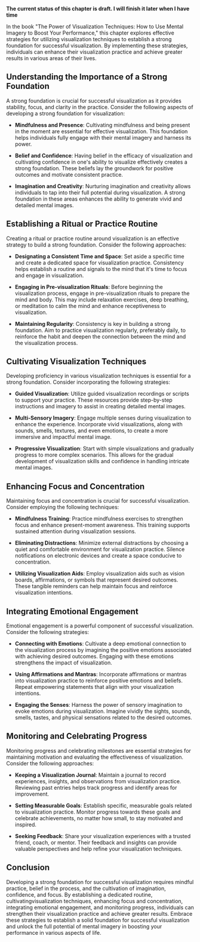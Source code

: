 **The current status of this chapter is draft. I will finish it later when I have time**

In the book "The Power of Visualization Techniques: How to Use Mental Imagery to Boost Your Performance," this chapter explores effective strategies for utilizing visualization techniques to establish a strong foundation for successful visualization. By implementing these strategies, individuals can enhance their visualization practice and achieve greater results in various areas of their lives.

Understanding the Importance of a Strong Foundation
---------------------------------------------------

A strong foundation is crucial for successful visualization as it provides stability, focus, and clarity in the practice. Consider the following aspects of developing a strong foundation for visualization:

* **Mindfulness and Presence**: Cultivating mindfulness and being present in the moment are essential for effective visualization. This foundation helps individuals fully engage with their mental imagery and harness its power.

* **Belief and Confidence**: Having belief in the efficacy of visualization and cultivating confidence in one's ability to visualize effectively creates a strong foundation. These beliefs lay the groundwork for positive outcomes and motivate consistent practice.

* **Imagination and Creativity**: Nurturing imagination and creativity allows individuals to tap into their full potential during visualization. A strong foundation in these areas enhances the ability to generate vivid and detailed mental images.

Establishing a Ritual or Practice Routine
-----------------------------------------

Creating a ritual or practice routine around visualization is an effective strategy to build a strong foundation. Consider the following approaches:

* **Designating a Consistent Time and Space**: Set aside a specific time and create a dedicated space for visualization practice. Consistency helps establish a routine and signals to the mind that it's time to focus and engage in visualization.

* **Engaging in Pre-visualization Rituals**: Before beginning the visualization process, engage in pre-visualization rituals to prepare the mind and body. This may include relaxation exercises, deep breathing, or meditation to calm the mind and enhance receptiveness to visualization.

* **Maintaining Regularity**: Consistency is key in building a strong foundation. Aim to practice visualization regularly, preferably daily, to reinforce the habit and deepen the connection between the mind and the visualization process.

Cultivating Visualization Techniques
------------------------------------

Developing proficiency in various visualization techniques is essential for a strong foundation. Consider incorporating the following strategies:

* **Guided Visualization**: Utilize guided visualization recordings or scripts to support your practice. These resources provide step-by-step instructions and imagery to assist in creating detailed mental images.

* **Multi-Sensory Imagery**: Engage multiple senses during visualization to enhance the experience. Incorporate vivid visualizations, along with sounds, smells, textures, and even emotions, to create a more immersive and impactful mental image.

* **Progressive Visualization**: Start with simple visualizations and gradually progress to more complex scenarios. This allows for the gradual development of visualization skills and confidence in handling intricate mental images.

Enhancing Focus and Concentration
---------------------------------

Maintaining focus and concentration is crucial for successful visualization. Consider employing the following techniques:

* **Mindfulness Training**: Practice mindfulness exercises to strengthen focus and enhance present-moment awareness. This training supports sustained attention during visualization sessions.

* **Eliminating Distractions**: Minimize external distractions by choosing a quiet and comfortable environment for visualization practice. Silence notifications on electronic devices and create a space conducive to concentration.

* **Utilizing Visualization Aids**: Employ visualization aids such as vision boards, affirmations, or symbols that represent desired outcomes. These tangible reminders can help maintain focus and reinforce visualization intentions.

Integrating Emotional Engagement
--------------------------------

Emotional engagement is a powerful component of successful visualization. Consider the following strategies:

* **Connecting with Emotions**: Cultivate a deep emotional connection to the visualization process by imagining the positive emotions associated with achieving desired outcomes. Engaging with these emotions strengthens the impact of visualization.

* **Using Affirmations and Mantras**: Incorporate affirmations or mantras into visualization practice to reinforce positive emotions and beliefs. Repeat empowering statements that align with your visualization intentions.

* **Engaging the Senses**: Harness the power of sensory imagination to evoke emotions during visualization. Imagine vividly the sights, sounds, smells, tastes, and physical sensations related to the desired outcomes.

Monitoring and Celebrating Progress
-----------------------------------

Monitoring progress and celebrating milestones are essential strategies for maintaining motivation and evaluating the effectiveness of visualization. Consider the following approaches:

* **Keeping a Visualization Journal**: Maintain a journal to record experiences, insights, and observations from visualization practice. Reviewing past entries helps track progress and identify areas for improvement.

* **Setting Measurable Goals**: Establish specific, measurable goals related to visualization practice. Monitor progress towards these goals and celebrate achievements, no matter how small, to stay motivated and inspired.

* **Seeking Feedback**: Share your visualization experiences with a trusted friend, coach, or mentor. Their feedback and insights can provide valuable perspectives and help refine your visualization techniques.

Conclusion
----------

Developing a strong foundation for successful visualization requires mindful practice, belief in the process, and the cultivation of imagination, confidence, and focus. By establishing a dedicated routine, cultivatingvisualization techniques, enhancing focus and concentration, integrating emotional engagement, and monitoring progress, individuals can strengthen their visualization practice and achieve greater results. Embrace these strategies to establish a solid foundation for successful visualization and unlock the full potential of mental imagery in boosting your performance in various aspects of life.
